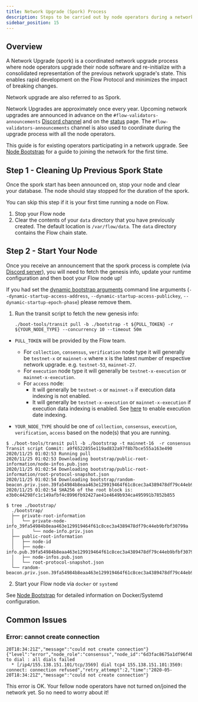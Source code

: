 ```yaml
---
title: Network Upgrade (Spork) Process
description: Steps to be carried out by node operators during a network upgrade.
sidebar_position: 15
---
```


## Overview

A Network Upgrade (spork) is a coordinated network upgrade process where node operators upgrade their node software and
re-initialize with a consolidated representation of the previous network upgrade's state. This enables rapid development
on the Flow Protocol and minimizes the impact of breaking changes.

Network upgrade are also referred to as Spork.

Network Upgrades are approximately once every year.
Upcoming network upgrades are announced in advance on the `#flow-validators-announcements` [Discord channel](https://discord.gg/flow) and on the [status](https://status.flow.com/) page.
The `#flow-validators-announcements` channel is also used to coordinate during the upgrade process with all the node operators.

This guide is for existing operators participating in a network upgrade. See [Node Bootstrap](./node-bootstrap.md)
for a guide to joining the network for the first time.

## Step 1 - Cleaning Up Previous Spork State

Once the spork start has been announced on, stop your node and clear your database. The node should stay stopped for the duration of the spork.

<Callout type="warning">
  You can skip this step if it is your first time running a node on Flow.
</Callout>

1. Stop your Flow node
2. Clear the contents of your `data` directory that you have previously created. The default location is `/var/flow/data`. The `data` directory contains the Flow chain state.

## Step 2 - Start Your Node

Once you receive an announcement that the spork process is complete (via [Discord server](https://discord.gg/flow)), you will need to fetch the genesis info, update your runtime configuration and then boot your Flow node up!

<Callout type="warning">

If you had set the [dynamic bootstrap arguments](https://developers.flow.com/protocol/node-ops/node-operation/protocol-state-bootstrap) command line arguments (`--dynamic-startup-access-address`, `--dynamic-startup-access-publickey`, `--dynamic-startup-epoch-phase`) please remove them.

</Callout>

1. Run the transit script to fetch the new genesis info:

   ```
   ./boot-tools/transit pull -b ./bootstrap -t ${PULL_TOKEN} -r ${YOUR_NODE_TYPE} --concurrency 10 --timeout 50m
   ```

- `PULL_TOKEN` will be provided by the Flow team.

  - For `collection`, `consensus`, `verification` node type it will generally be `testnet-x` or `mainnet-x` where x is the latest number of respective network upgrade. e.g. `testnet-53`, `mainnet-27`.
  - For `execution` node type it will generally be `testnet-x-execution` or `mainnet-x-execution`.
  - For `access` node:
    - It will generally be `testnet-x` or `mainnet-x` if execution data indexing is not enabled.
    - It will generally be `testnet-x-execution` or `mainnet-x-execution` if execution data indexing is enabled. See [here](../access-nodes/access-node-configuration-options.md) to enable execution date indexing.

- `YOUR_NODE_TYPE` should be one of `collection`, `consensus`, `execution`, `verification`, `access` based on the node(s) that you are running.

```shell Example
$ ./boot-tools/transit pull -b ./bootstrap -t mainnet-16  -r consensus
Transit script Commit: a9f6522855e119ad832a97f8b7bce555a163e490
2020/11/25 01:02:53 Running pull
2020/11/25 01:02:53 Downloading bootstrap/public-root-information/node-infos.pub.json
2020/11/25 01:02:54 Downloading bootstrap/public-root-information/root-protocol-snapshot.json
2020/11/25 01:02:54 Downloading bootstrap/random-beacon.priv.json.39fa54984b8eaa463e129919464f61c8cec3a4389478df79c44eb9bfbf30799a.enc
2020/11/25 01:02:54 SHA256 of the root block is: e3b0c44298fc1c149afbf4c8996fb92427ae41e4649b934ca495991b7852b855

$ tree ./bootstrap/
  ./bootstrap/
  ├── private-root-information
  │   └── private-node-info_39fa54984b8eaa463e129919464f61c8cec3a4389478df79c44eb9bfbf30799a
  │       └── node-info.priv.json
  ├── public-root-information
  │   ├── node-id
  │   ├── node-info.pub.39fa54984b8eaa463e129919464f61c8cec3a4389478df79c44eb9bfbf30799a.json
  │   ├── node-infos.pub.json
  │   └── root-protocol-snapshot.json
  └── random-beacon.priv.json.39fa54984b8eaa463e129919464f61c8cec3a4389478df79c44eb9bfbf30799a
```

2. Start your Flow node via `docker` or `systemd`

See [Node Bootstrap](./node-bootstrap.md) for detailed information on Docker/Systemd configuration.

## Common Issues

### Error: cannot create connection

```shell
20T18:34:21Z","message":"could not create connection"}
{"level":"error","node_role":"consensus","node_id":"6d3fac8675a1df96f4bb7a27305ae531b6f4d0d2bc13a233e37bb07ab6b852dc","target":"QmVcSQaCdhmk1CMeMN7HTgGiUY1i2KqgVE2vvEmQXK4gAA","error":"failed to dial : all dials failed
  * [/ip4/155.138.151.101/tcp/3569] dial tcp4 155.138.151.101:3569: connect: connection refused","retry_attempt":2,"time":"2020-05-20T18:34:21Z","message":"could not create connection"}
```

This error is OK. Your fellow node operators have not turned on/joined the network yet. So no need to worry about it!
